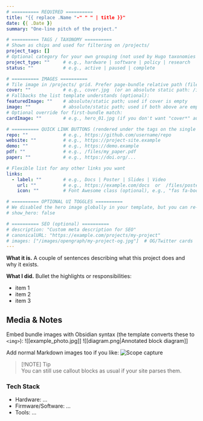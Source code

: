 ```yaml
---
# ========== REQUIRED ==========
title: "{{ replace .Name "-" " " | title }}"
date: {{ .Date }}
summary: "One-line pitch of the project."

# ========== TAGS / TAXONOMY ==========
# Shown as chips and used for filtering on /projects/
project_tags: []
# Optional category for your own grouping (not used by Hugo taxonomies unless you add one)
project_type: ""     # e.g., hardware | software | policy | research
status: ""           # e.g., active | paused | complete

# ========== IMAGES ==========
# Tile image in /projects/ grid. Prefer page-bundle relative path (file next to index.md).
cover: ""            # e.g., cover.jpg  (or an absolute static path: /images/projects/xyz.jpg)
# Fallbacks the list template understands (optional):
featuredImage: ""    # absolute/static path; used if cover is empty
image: ""            # absolute/static path; used if both above are empty
# Optional override for first-bundle match:
cardImage: ""        # e.g., hero_01.jpg (if you don't want "cover*" auto-match)

# ========== QUICK LINK BUTTONS (rendered under the tags on the single page) ==========
repo: ""             # e.g., https://github.com/username/repo
website: ""          # e.g., https://project-site.example
demo: ""             # e.g., https://demo.example
pdf: ""              # e.g., /files/my_paper.pdf
paper: ""            # e.g., https://doi.org/...

# Flexible list for any other links you want
links:
  - label: ""        # e.g., Docs | Poster | Slides | Video
    url: ""          # e.g., https://example.com/docs  or  /files/poster.pdf
    icon: ""         # Font Awesome class (optional), e.g., "fas fa-book", "fab fa-github"

# ========== OPTIONAL UI TOGGLES ==========
# We disabled the hero image globally in your template, but you can re-enable per page by checking this in the template.
# show_hero: false

# ========== SEO (optional) ==========
# description: "Custom meta description for SEO"
# canonicalURL: "https://example.com/projects/my-project"
# images: ["/images/opengraph/my-project-og.jpg"]  # OG/Twitter cards
---
```


**What it is.** A couple of sentences describing what this project does and why it exists.

**What I did.** Bullet the highlights or responsibilities:
- item 1
- item 2
- item 3

## Media & Notes

Embed bundle images with Obsidian syntax (the template converts these to `<img>`):
![[example_photo.jpg]]
![[diagram.png|Annotated block diagram]]

Add normal Markdown images too if you like:
![Scope capture](scope_capture.png)

> [!NOTE] Tip  
> You can still use callout blocks as usual if your site parses them.

### Tech Stack
- Hardware: …
- Firmware/Software: …
- Tools: …
